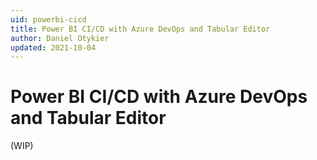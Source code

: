 ```yaml
---
uid: powerbi-cicd
title: Power BI CI/CD with Azure DevOps and Tabular Editor
author: Daniel Otykier
updated: 2021-10-04
---
```


# Power BI CI/CD with Azure DevOps and Tabular Editor

(WIP)